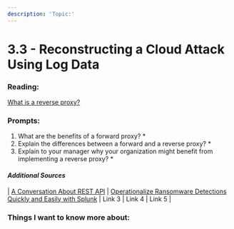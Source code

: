 ```yaml
---
description: 'Topic:'
---
```


# 3.3 - Reconstructing a Cloud Attack Using Log Data

### Reading:

[What is a reverse proxy?](https://www.cloudflare.com/learning/cdn/glossary/reverse-proxy/)

### Prompts:

1. What are the benefits of a forward proxy?
   *
2. Explain the differences between a forward and a reverse proxy?
   *
3. Explain to your manager why your organization might benefit from implementing a reverse proxy?
   *

#### _Additional Sources_

\| [A Conversation About REST API](https://gist.github.com/brookr/5977550) | [Operationalize Ransomware Detections Quickly and Easily with Splunk](https://www.splunk.com/en\_us/blog/industries/operationalize-ransomware-detections-quickly-and-easily-with-splunk.html) | Link 3 | Link 4 | Link 5 |

### Things I want to know more about:
